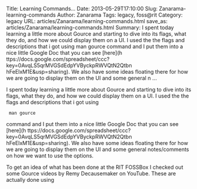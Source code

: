 Title: Learning Commands...
Date: 2013-05-29T17:10:00
Slug: Zanarama-learning-commands
Author: Zanarama
Tags: legacy, foss@rit
Category: legacy
URL: articles/Zanarama/learning-commands.html
save_as: articles/Zanarama/learning-commands.html
Summary: I spent today learning a little more about Gource and starting to dive into its flags, what they do, and how we could display them on a UI. I used the the flags and descriptions that i got using       man gource   command and I put them into a nice little Google Doc that you can see [here](h ttps://docs.google.com/spreadsheet/ccc?key=0AvqLS5qrMVGSdEdpYVByckpRWVQtN2Qtbn hFeElxM1E&usp=sharing). We also have some ideas floating there for how we are going to display them on the UI and some general n ... 

I spent today learning a little more about Gource and starting to dive into
its flags, what they do, and how we could display them on a UI. I used the the
flags and descriptions that i got using

     man gource 

command and I put them into a nice little Google Doc that you can see [here](h
ttps://docs.google.com/spreadsheet/ccc?key=0AvqLS5qrMVGSdEdpYVByckpRWVQtN2Qtbn
hFeElxM1E&usp=sharing). We also have some ideas floating there for how we are
going to display them on the UI and some general notes/comments on how we want
to use the options.

To get an idea of what has been done at the RIT FOSSBox I checked out some
Gource videos by Remy Decausemaker on YouTube. These are actually done using

